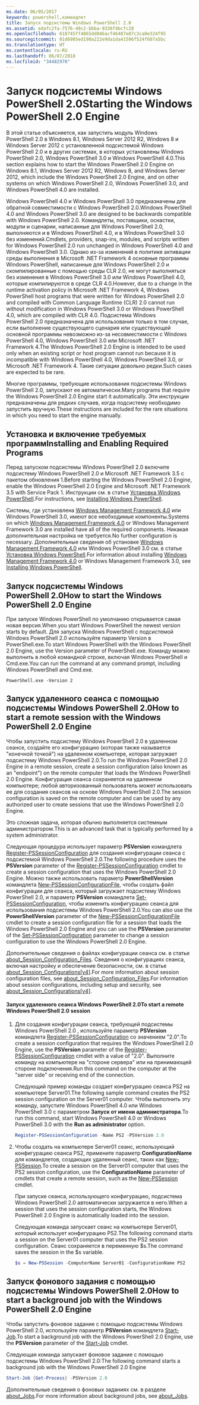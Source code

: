 ```yaml
---
ms.date: 06/05/2017
keywords: powershell,командлет
title: Запуск подсистемы Windows PowerShell 2.0
ms.assetid: edafc2fa-7576-49c2-bbba-9336f4bcfc28
ms.openlocfilehash: 618745ff4865dd046acf46487e87c3ca0e324f95
ms.sourcegitcommit: 01d6985ed190a222e9da1da41596f524f607a5bc
ms.translationtype: HT
ms.contentlocale: ru-RU
ms.lasthandoff: 06/07/2018
ms.locfileid: "34482970"
---
```

# <a name="starting-the-windows-powershell-20-engine"></a><span data-ttu-id="ceea9-103">Запуск подсистемы Windows PowerShell 2.0</span><span class="sxs-lookup"><span data-stu-id="ceea9-103">Starting the Windows PowerShell 2.0 Engine</span></span>

<span data-ttu-id="ceea9-104">В этой статье объясняется, как запустить модуль Windows PowerShell 2.0 в Windows 8.1, Windows Server 2012 R2, Windows 8 и Windows Server 2012 с установленной подсистемой Windows PowerShell 2.0 и в других системах, в которых установлены Windows PowerShell 2.0, Windows PowerShell 3.0 и Windows PowerShell 4.0.</span><span class="sxs-lookup"><span data-stu-id="ceea9-104">This section explains how to start the Windows PowerShell 2.0 Engine on Windows 8.1, Windows Server 2012 R2, Windows 8, and Windows Server 2012, which include the Windows PowerShell 2.0 Engine, and on other systems on which Windows PowerShell 2.0, Windows PowerShell 3.0, and Windows PowerShell 4.0 are installed.</span></span>

<span data-ttu-id="ceea9-105">Windows PowerShell 4.0 и Windows PowerShell 3.0 предназначены для обратной совместимости с Windows PowerShell 2.0.</span><span class="sxs-lookup"><span data-stu-id="ceea9-105">Windows PowerShell 4.0 and Windows PowerShell 3.0 are designed to be backwards compatible with Windows PowerShell 2.0.</span></span> <span data-ttu-id="ceea9-106">Командлеты, поставщики, оснастки, модули и сценарии, написанные для Windows PowerShell 2.0, выполняются и в Windows PowerShell 4.0, и в Windows PowerShell 3.0 без изменений.</span><span class="sxs-lookup"><span data-stu-id="ceea9-106">Cmdlets, providers, snap-ins, modules, and scripts written for Windows PowerShell 2.0 run unchanged in Windows PowerShell 4.0 and Windows PowerShell 3.0.</span></span> <span data-ttu-id="ceea9-107">Однако из-за изменений в политике активации среды выполнения в Microsoft .NET Framework 4 основные программы Windows PowerShell, написанные для Windows PowerShell 2.0 и скомпилированные с помощью среды CLR 2.0, не могут выполняться без изменения в Windows PowerShell 3.0 или Windows PowerShell 4.0, которые компилируются в среде CLR 4.0.</span><span class="sxs-lookup"><span data-stu-id="ceea9-107">However, due to a change in the runtime activation policy in Microsoft .NET Framework 4, Windows PowerShell host programs that were written for Windows PowerShell 2.0 and compiled with Common Language Runtime (CLR) 2.0 cannot run without modification in Windows PowerShell 3.0 or Windows PowerShell 4.0, which are compiled with CLR 4.0.</span></span> <span data-ttu-id="ceea9-108">Подсистема Windows PowerShell 2.0 предназначена для использования только в том случае, если выполнение существующего сценария или существующей основной программы невозможно из-за несовместимости с Windows PowerShell 4.0, Windows PowerShell 3.0 или Microsoft .NET Framework 4.</span><span class="sxs-lookup"><span data-stu-id="ceea9-108">The Windows PowerShell 2.0 Engine is intended to be used only when an existing script or host program cannot run because it is incompatible with Windows PowerShell 4.0, Windows PowerShell 3.0, or Microsoft .NET Framework 4.</span></span> <span data-ttu-id="ceea9-109">Такие ситуации довольно редки.</span><span class="sxs-lookup"><span data-stu-id="ceea9-109">Such cases are expected to be rare.</span></span>

<span data-ttu-id="ceea9-110">Многие программы, требующие использования подсистемы Windows PowerShell 2.0, запускают ее автоматически.</span><span class="sxs-lookup"><span data-stu-id="ceea9-110">Many programs that require the Windows PowerShell 2.0 Engine start it automatically.</span></span> <span data-ttu-id="ceea9-111">Эти инструкции предназначены для редких случаев, когда подсистему необходимо запустить вручную.</span><span class="sxs-lookup"><span data-stu-id="ceea9-111">These instructions are included for the rare situations in which you need to start the engine manually.</span></span>

## <a name="installing-and-enabling-required-programs"></a><span data-ttu-id="ceea9-112">Установка и включение требуемых программ</span><span class="sxs-lookup"><span data-stu-id="ceea9-112">Installing and Enabling Required Programs</span></span>

<span data-ttu-id="ceea9-113">Перед запуском подсистемы Windows PowerShell 2.0 включите подсистему Windows PowerShell 2.0 и Microsoft .NET Framework 3.5 с пакетом обновления 1.</span><span class="sxs-lookup"><span data-stu-id="ceea9-113">Before starting the Windows PowerShell 2.0 Engine, enable the Windows PowerShell 2.0 Engine and Microsoft .NET Framework 3.5 with Service Pack 1.</span></span> <span data-ttu-id="ceea9-114">Инструкции см. в статье [Установка Windows PowerShell](Installing-Windows-PowerShell.md).</span><span class="sxs-lookup"><span data-stu-id="ceea9-114">For instructions, see [Installing Windows PowerShell](Installing-Windows-PowerShell.md).</span></span>

<span data-ttu-id="ceea9-115">Системы, где установлена [Windows Management Framework 4.0](http://go.microsoft.com/fwlink/?LinkID=293881) или Windows PowerShell 3.0, имеют все необходимые компоненты.</span><span class="sxs-lookup"><span data-stu-id="ceea9-115">Systems on which [Windows Management Framework 4.0](http://go.microsoft.com/fwlink/?LinkID=293881) or Windows Management Framework 3.0 are installed have all of the required components.</span></span> <span data-ttu-id="ceea9-116">Никакая дополнительная настройка не требуется.</span><span class="sxs-lookup"><span data-stu-id="ceea9-116">No further configuration is necessary.</span></span> <span data-ttu-id="ceea9-117">Дополнительные сведения об установке [Windows Management Framework 4.0](http://go.microsoft.com/fwlink/?LinkID=293881) или Windows PowerShell 3.0 см. в статье [Установка Windows PowerShell](Installing-Windows-PowerShell.md).</span><span class="sxs-lookup"><span data-stu-id="ceea9-117">For information about installing [Windows Management Framework 4.0](http://go.microsoft.com/fwlink/?LinkID=293881) or Windows Management Framework 3.0, see [Installing Windows PowerShell](Installing-Windows-PowerShell.md).</span></span>

## <a name="how-to-start-the-windows-powershell-20-engine"></a><span data-ttu-id="ceea9-118">Запуск подсистемы Windows PowerShell 2.0</span><span class="sxs-lookup"><span data-stu-id="ceea9-118">How to start the Windows PowerShell 2.0 Engine</span></span>

<span data-ttu-id="ceea9-119">При запуске Windows PowerShell по умолчанию открывается самая новая версия.</span><span class="sxs-lookup"><span data-stu-id="ceea9-119">When you start Windows PowerShell the newest version starts by default.</span></span> <span data-ttu-id="ceea9-120">Для запуска Windows PowerShell с подсистемой Windows PowerShell 2.0 используйте параметр Version в PowerShell.exe.</span><span class="sxs-lookup"><span data-stu-id="ceea9-120">To start Windows PowerShell with the Windows PowerShell 2.0 Engine, use the Version parameter of PowerShell.exe.</span></span> <span data-ttu-id="ceea9-121">Команду можно выполнить в любой командной строке, включая Windows PowerShell и Cmd.exe.</span><span class="sxs-lookup"><span data-stu-id="ceea9-121">You can run the command at any command prompt, including Windows PowerShell and Cmd.exe.</span></span>

```
PowerShell.exe -Version 2
```

## <a name="how-to-start-a-remote-session-with-the-windows-powershell-20-engine"></a><span data-ttu-id="ceea9-122">Запуск удаленного сеанса с помощью подсистемы Windows PowerShell 2.0</span><span class="sxs-lookup"><span data-stu-id="ceea9-122">How to start a remote session with the Windows PowerShell 2.0 Engine</span></span>

<span data-ttu-id="ceea9-123">Чтобы запустить подсистему Windows PowerShell 2.0 в удаленном сеансе, создайте его конфигурацию (которая также называется "конечной точкой") на удаленном компьютере, которая загружает подсистему Windows PowerShell 2.0.</span><span class="sxs-lookup"><span data-stu-id="ceea9-123">To run the Windows PowerShell 2.0 Engine in a remote session, create a session configuration (also known as an "endpoint") on the remote computer that loads the Windows PowerShell 2.0 Engine.</span></span> <span data-ttu-id="ceea9-124">Конфигурация сеанса сохраняется на удаленном компьютере; любой авторизованный пользователь может использовать ее для создания сеансов на основе Windows PowerShell 2.0.</span><span class="sxs-lookup"><span data-stu-id="ceea9-124">The session configuration is saved on the remote computer and can be used by any authorized user to create sessions that use the Windows PowerShell 2.0 Engine.</span></span>

<span data-ttu-id="ceea9-125">Это сложная задача, которая обычно выполняется системным администратором.</span><span class="sxs-lookup"><span data-stu-id="ceea9-125">This is an advanced task that is typically performed by a system administrator.</span></span>

<span data-ttu-id="ceea9-126">Следующая процедура использует параметр **PSVersion** командлета [Register-PSSessionConfiguration](https://technet.microsoft.com/library/e9152ae2-bd6d-4056-9bc7-dc1893aa29ea) для создания конфигурации сеанса с подсистемой Windows PowerShell 2.0.</span><span class="sxs-lookup"><span data-stu-id="ceea9-126">The following procedure uses the **PSVersion** parameter of the [Register-PSSessionConfiguration](https://technet.microsoft.com/library/e9152ae2-bd6d-4056-9bc7-dc1893aa29ea) cmdlet to create a session configuration that uses the Windows PowerShell 2.0 Engine.</span></span> <span data-ttu-id="ceea9-127">Можно также использовать параметр **PowerShellVersion** командлета [New-PSSessionConfigurationFile](https://technet.microsoft.com/library/5f3e3633-6e90-479c-aea9-ba45a1954866), чтобы создать файл конфигурации для сеанса, который загружает подсистему Windows PowerShell 2.0, и параметр **PSVersion** командлета [Set-PSSessionConfiguration](https://technet.microsoft.com/library/b21fbad3-1759-4260-b206-dcb8431cd6ea), чтобы изменить конфигурацию сеанса для использования подсистемы Windows PowerShell 2.0.</span><span class="sxs-lookup"><span data-stu-id="ceea9-127">You can also use the **PowerShellVersion** parameter of the [New-PSSessionConfigurationFile](https://technet.microsoft.com/library/5f3e3633-6e90-479c-aea9-ba45a1954866) cmdlet to create a session configuration file for a session that loads the Windows PowerShell 2.0 Engine and you can use the **PSVersion** parameter of the [Set-PSSessionConfiguration](https://technet.microsoft.com/library/b21fbad3-1759-4260-b206-dcb8431cd6ea) parameter to change a session configuration to use the Windows PowerShell 2.0 Engine.</span></span>

<span data-ttu-id="ceea9-128">Дополнительные сведения о файлах конфигурации сеанса см. в статье [about_Session_Configuration_Files](https://technet.microsoft.com/library/c7217447-1ebf-477b-a8ef-4dbe9a1473b8). Сведения о конфигурациях сеанса, включая настройку и обеспечение безопасности, см. в статье [about_Session_Configurations[v4]](https://technet.microsoft.com/library/a2fbe12a-350c-4d04-be50-24102824e3ab).</span><span class="sxs-lookup"><span data-stu-id="ceea9-128">For more information about session configuration files, see [about_Session_Configuration_Files](https://technet.microsoft.com/library/c7217447-1ebf-477b-a8ef-4dbe9a1473b8).For information about session configurations, including setup and security, see [about_Session_Configurations[v4]](https://technet.microsoft.com/library/a2fbe12a-350c-4d04-be50-24102824e3ab).</span></span>

#### <a name="to-start-a-remote-windows-powershell-20-session"></a><span data-ttu-id="ceea9-129">Запуск удаленного сеанса Windows PowerShell 2.0</span><span class="sxs-lookup"><span data-stu-id="ceea9-129">To start a remote Windows PowerShell 2.0 session</span></span>

1. <span data-ttu-id="ceea9-130">Для создания конфигурации сеанса, требующей подсистемы Windows PowerShell 2.0 , используйте параметр **PSVersion** командлета [Register-PSSessionConfiguration](https://technet.microsoft.com/library/e9152ae2-bd6d-4056-9bc7-dc1893aa29ea) со значением "2.0".</span><span class="sxs-lookup"><span data-stu-id="ceea9-130">To create a session configuration that requires the Windows PowerShell 2.0 Engine, use the **PSVersion** parameter of the [Register-PSSessionConfiguration](https://technet.microsoft.com/library/e9152ae2-bd6d-4056-9bc7-dc1893aa29ea) cmdlet with a value of "2.0".</span></span> <span data-ttu-id="ceea9-131">Выполните команду на компьютере на "стороне сервера" или на принимающей стороне подключения.</span><span class="sxs-lookup"><span data-stu-id="ceea9-131">Run this command on the computer at the "server side" or receiving end of the connection.</span></span>

   <span data-ttu-id="ceea9-132">Следующий пример команды создает конфигурацию сеанса PS2 на компьютере Server01.</span><span class="sxs-lookup"><span data-stu-id="ceea9-132">The following sample command creates the PS2 session configuration on the Server01 computer.</span></span> <span data-ttu-id="ceea9-133">Чтобы выполнить эту команду, запустите Windows PowerShell 4.0 или Windows PowerShell 3.0 с параметром **Запуск от имени администратора**.</span><span class="sxs-lookup"><span data-stu-id="ceea9-133">To run this command, start Windows PowerShell 4.0 or Windows PowerShell 3.0 with the **Run as administrator** option.</span></span>

   ```powershell
   Register-PSSessionConfiguration -Name PS2 -PSVersion 2.0
   ```

2. <span data-ttu-id="ceea9-134">Чтобы создать на компьютере Server01 сеанс, использующий конфигурацию сеанса PS2, примените параметр **ConfigurationName** для командлетов, создающих удаленный сеанс, таких как [New-PSSession](https://technet.microsoft.com/library/76f6628c-054c-4eda-ba7a-a6f28daaa26f).</span><span class="sxs-lookup"><span data-stu-id="ceea9-134">To create a session on the Server01 computer that uses the PS2 session configuration, use the **ConfigurationName** parameter of cmdlets that create a remote session, such as the [New-PSSession](https://technet.microsoft.com/library/76f6628c-054c-4eda-ba7a-a6f28daaa26f) cmdlet.</span></span>

   <span data-ttu-id="ceea9-135">При запуске сеанса, использующего конфигурацию, подсистема Windows PowerShell 2.0 автоматически загружается в него.</span><span class="sxs-lookup"><span data-stu-id="ceea9-135">When a session that uses the session configuration starts, the Windows PowerShell 2.0 Engine is automatically loaded into the session.</span></span>

   <span data-ttu-id="ceea9-136">Следующая команда запускает сеанс на компьютере Server01, который использует конфигурацию PS2.</span><span class="sxs-lookup"><span data-stu-id="ceea9-136">The following command starts a session on the Server01 computer that uses the PS2 session configuration.</span></span> <span data-ttu-id="ceea9-137">Сеанс сохраняется в переменную $s.</span><span class="sxs-lookup"><span data-stu-id="ceea9-137">The command saves the session in the $s variable.</span></span>

   ```powershell
   $s = New-PSSession -ComputerName Server01 -ConfigurationName PS2
   ```

## <a name="how-to-start-a-background-job-with-the-windows-powershell-20-engine"></a><span data-ttu-id="ceea9-138">Запуск фонового задания с помощью подсистемы Windows PowerShell 2.0</span><span class="sxs-lookup"><span data-stu-id="ceea9-138">How to start a background job with the Windows PowerShell 2.0 Engine</span></span>

<span data-ttu-id="ceea9-139">Чтобы запустить фоновое задание с помощью подсистемы Windows PowerShell 2.0, используйте параметр **PSVersion** командлета [Start-Job](https://technet.microsoft.com/library/2bc04935-0deb-4ec0-b856-d7290cca6442).</span><span class="sxs-lookup"><span data-stu-id="ceea9-139">To start a background job with the Windows PowerShell 2.0 Engine, use the **PSVersion** parameter of the [Start-Job](https://technet.microsoft.com/library/2bc04935-0deb-4ec0-b856-d7290cca6442) cmdlet.</span></span>

<span data-ttu-id="ceea9-140">Следующая команда запускает фоновое задание с помощью подсистемы Windows PowerShell 2.0:</span><span class="sxs-lookup"><span data-stu-id="ceea9-140">The following command starts a background job with the Windows PowerShell 2.0 Engine</span></span>

```powershell
Start-Job {Get-Process} -PSVersion 2.0
```

<span data-ttu-id="ceea9-141">Дополнительные сведения о фоновых заданиях см. в разделе [about_Jobs](/powershell/module/microsoft.powershell.core/about/about_jobs).</span><span class="sxs-lookup"><span data-stu-id="ceea9-141">For more information about background jobs, see [about_Jobs](/powershell/module/microsoft.powershell.core/about/about_jobs).</span></span>